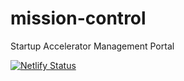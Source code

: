# mission-control
Startup Accelerator Management Portal

[![Netlify Status](https://api.netlify.com/api/v1/badges/5d253efb-03e5-4bec-a47f-aca386a36055/deploy-status)](https://app.netlify.com/sites/peaceful-mestorf-a6d673/deploys)

